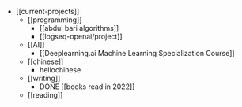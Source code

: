 - [[current-projects]]
	- [[programming]]
		- [[abdul bari algorithms]]
		- [[logseq-openai/project]]
	- [[AI]]
		- [[Deeplearning.ai Machine Learning Specialization Course]]
	- [[chinese]]
		- hellochinese
	- [[writing]]
		- DONE [[books read in 2022]]
	- [[reading]]